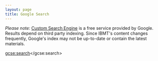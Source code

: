 ```yaml
---
layout: page
title: Google Search
---
```


*Please note:* [Custom Search Engine](https://cse.google.com) is a free service provided by Google. 
Results depend on third party indexing. 
Since IBMT's content changes frequently, Google's index may not be up-to-date or contain the latest materials. 

<style>td,th { border: none; }</style>
<script>
  (function() {
    var cx = '000200075986859166645:3spbwn8fvpo';
    var gcse = document.createElement('script');
    gcse.type = 'text/javascript';
    gcse.async = true;
    gcse.src = 'https://cse.google.com/cse.js?cx=' + cx;
    var s = document.getElementsByTagName('script')[0];
    s.parentNode.insertBefore(gcse, s);
  })();
</script>
<gcse:search></gcse:search>
